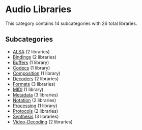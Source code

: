 # Audio Libraries

This category contains 14 subcategories with 26 total libraries.

## Subcategories

- [ALSA](ALSA.md) (2 libraries)
- [Bindings](Bindings.md) (2 libraries)
- [Buffers](Buffers.md) (1 library)
- [Codecs](Codecs.md) (1 library)
- [Composition](Composition.md) (1 library)
- [Decoders](Decoders.md) (2 libraries)
- [Formats](Formats.md) (3 libraries)
- [MIDI](MIDI.md) (1 library)
- [Metadata](Metadata.md) (3 libraries)
- [Notation](Notation.md) (2 libraries)
- [Processing](Processing.md) (1 library)
- [Protocols](Protocols.md) (2 libraries)
- [Synthesis](Synthesis.md) (3 libraries)
- [Video-Decoding](Video-Decoding.md) (2 libraries)
